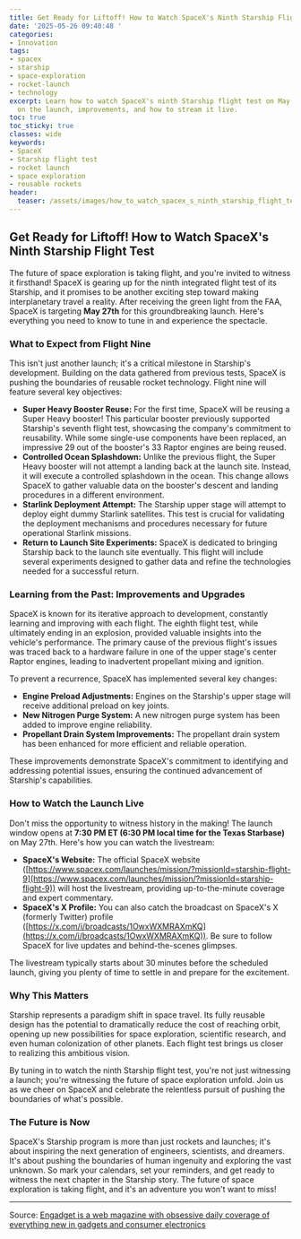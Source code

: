 ```yaml
---
title: Get Ready for Liftoff! How to Watch SpaceX's Ninth Starship Flight Test
date: '2025-05-26 09:40:48 '
categories:
- Innovation
tags:
- spacex
- starship
- space-exploration
- rocket-launch
- technology
excerpt: Learn how to watch SpaceX's ninth Starship flight test on May 27th! Get details
  on the launch, improvements, and how to stream it live.
toc: true
toc_sticky: true
classes: wide
keywords:
- SpaceX
- Starship flight test
- rocket launch
- space exploration
- reusable rockets
header:
  teaser: /assets/images/how_to_watch_spacex_s_ninth_starship_flight_test_o_20250526094048.jpg
---
```


## Get Ready for Liftoff! How to Watch SpaceX's Ninth Starship Flight Test

The future of space exploration is taking flight, and you're invited to witness it firsthand! SpaceX is gearing up for the ninth integrated flight test of its Starship, and it promises to be another exciting step toward making interplanetary travel a reality. After receiving the green light from the FAA, SpaceX is targeting **May 27th** for this groundbreaking launch. Here's everything you need to know to tune in and experience the spectacle.

### What to Expect from Flight Nine

This isn't just another launch; it's a critical milestone in Starship's development. Building on the data gathered from previous tests, SpaceX is pushing the boundaries of reusable rocket technology. Flight nine will feature several key objectives:

*   **Super Heavy Booster Reuse:** For the first time, SpaceX will be reusing a Super Heavy booster! This particular booster previously supported Starship's seventh flight test, showcasing the company's commitment to reusability. While some single-use components have been replaced, an impressive 29 out of the booster's 33 Raptor engines are being reused.
*   **Controlled Ocean Splashdown:** Unlike the previous flight, the Super Heavy booster will not attempt a landing back at the launch site. Instead, it will execute a controlled splashdown in the ocean. This change allows SpaceX to gather valuable data on the booster's descent and landing procedures in a different environment.
*   **Starlink Deployment Attempt:** The Starship upper stage will attempt to deploy eight dummy Starlink satellites. This test is crucial for validating the deployment mechanisms and procedures necessary for future operational Starlink missions.
*   **Return to Launch Site Experiments:** SpaceX is dedicated to bringing Starship back to the launch site eventually. This flight will include several experiments designed to gather data and refine the technologies needed for a successful return.

### Learning from the Past: Improvements and Upgrades

SpaceX is known for its iterative approach to development, constantly learning and improving with each flight. The eighth flight test, while ultimately ending in an explosion, provided valuable insights into the vehicle's performance. The primary cause of the previous flight's issues was traced back to a hardware failure in one of the upper stage's center Raptor engines, leading to inadvertent propellant mixing and ignition.

To prevent a recurrence, SpaceX has implemented several key changes:

*   **Engine Preload Adjustments:** Engines on the Starship's upper stage will receive additional preload on key joints.
*   **New Nitrogen Purge System:** A new nitrogen purge system has been added to improve engine reliability.
*   **Propellant Drain System Improvements:** The propellant drain system has been enhanced for more efficient and reliable operation.

These improvements demonstrate SpaceX's commitment to identifying and addressing potential issues, ensuring the continued advancement of Starship's capabilities.

### How to Watch the Launch Live

Don't miss the opportunity to witness history in the making! The launch window opens at **7:30 PM ET (6:30 PM local time for the Texas Starbase)** on May 27th. Here's how you can watch the livestream:

*   **SpaceX's Website:** The official SpaceX website ([https://www.spacex.com/launches/mission/?missionId=starship-flight-9](https://www.spacex.com/launches/mission/?missionId=starship-flight-9)) will host the livestream, providing up-to-the-minute coverage and expert commentary.
*   **SpaceX's X Profile:** You can also catch the broadcast on SpaceX's X (formerly Twitter) profile ([https://x.com/i/broadcasts/1OwxWXMRAXmKQ](https://x.com/i/broadcasts/1OwxWXMRAXmKQ)). Be sure to follow SpaceX for live updates and behind-the-scenes glimpses.

The livestream typically starts about 30 minutes before the scheduled launch, giving you plenty of time to settle in and prepare for the excitement.

### Why This Matters

Starship represents a paradigm shift in space travel. Its fully reusable design has the potential to dramatically reduce the cost of reaching orbit, opening up new possibilities for space exploration, scientific research, and even human colonization of other planets. Each flight test brings us closer to realizing this ambitious vision.

By tuning in to watch the ninth Starship flight test, you're not just witnessing a launch; you're witnessing the future of space exploration unfold. Join us as we cheer on SpaceX and celebrate the relentless pursuit of pushing the boundaries of what's possible.

### The Future is Now

SpaceX's Starship program is more than just rockets and launches; it's about inspiring the next generation of engineers, scientists, and dreamers. It's about pushing the boundaries of human ingenuity and exploring the vast unknown. So mark your calendars, set your reminders, and get ready to witness the next chapter in the Starship story. The future of space exploration is taking flight, and it's an adventure you won't want to miss!


---

Source: [Engadget is a web magazine with obsessive daily coverage of everything new in gadgets and consumer electronics](https://www.engadget.com/science/space/how-to-watch-spacexs-ninth-starship-flight-test-on-tuesday-213424312.html?src=rss)